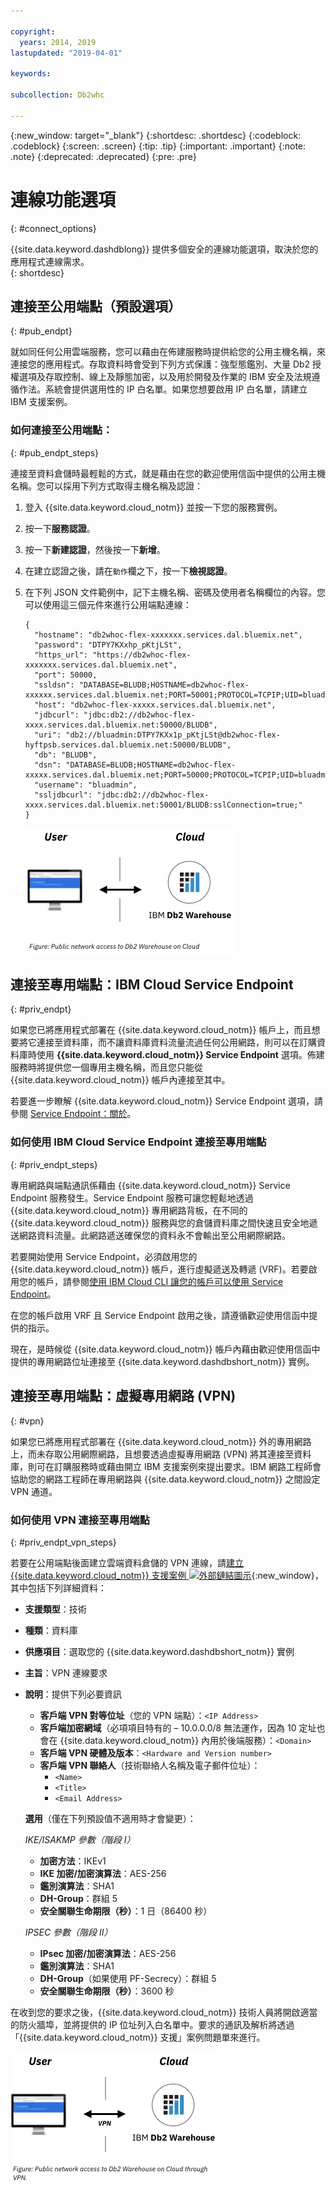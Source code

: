 ```yaml
---

copyright:
  years: 2014, 2019
lastupdated: "2019-04-01"

keywords:

subcollection: Db2whc

---
```


<!-- Attribute definitions --> 
{:new_window: target="_blank"}
{:shortdesc: .shortdesc}
{:codeblock: .codeblock}
{:screen: .screen}
{:tip: .tip}
{:important: .important}
{:note: .note}
{:deprecated: .deprecated}
{:pre: .pre}

# 連線功能選項
{: #connect_options}

{{site.data.keyword.dashdblong}} 提供多個安全的連線功能選項，取決於您的應用程式連線需求。  
{: shortdesc}

## 連接至公用端點（預設選項）
{: #pub_endpt}

就如同任何公用雲端服務，您可以藉由在佈建服務時提供給您的公用主機名稱，來連接您的應用程式。存取資料時會受到下列方式保護：強型態鑑別、大量 Db2 授權選項及存取控制、線上及靜態加密，以及用於開發及作業的 IBM 安全及法規遵循作法。系統會提供選用性的 IP 白名單。如果您想要啟用 IP 白名單，請建立 IBM 支援案例。

### 如何連接至公用端點：
{: #pub_endpt_steps}

連接至資料倉儲時最輕鬆的方式，就是藉由在您的歡迎使用信函中提供的公用主機名稱。您可以採用下列方式取得主機名稱及認證：

1. 登入 {{site.data.keyword.cloud_notm}} 並按一下您的服務實例。
2. 按一下**服務認證**。
3. 按一下**新建認證**，然後按一下**新增**。
4. 在建立認證之後，請在`動作`欄之下，按一下**檢視認證**。
5. 在下列 JSON 文件範例中，記下主機名稱、密碼及使用者名稱欄位的內容。您可以使用這三個元件來進行公用端點連線：

   ```
   {
     "hostname": "db2whoc-flex-xxxxxxx.services.dal.bluemix.net",
     "password": "DTPY7KXxhp_pKtjLSt",
     "https_url": "https://db2whoc-flex-xxxxxxx.services.dal.bluemix.net",
     "port": 50000,
     "ssldsn": "DATABASE=BLUDB;HOSTNAME=db2whoc-flex-xxxxxx.services.dal.bluemix.net;PORT=50001;PROTOCOL=TCPIP;UID=bluadmin;PWD=DTPY7KXWxhp_pKtjLSt;Security=SSL;",
     "host": "db2whoc-flex-xxxxx.services.dal.bluemix.net",
     "jdbcurl": "jdbc:db2://db2whoc-flex-xxxx.services.dal.bluemix.net:50000/BLUDB",
     "uri": "db2://bluadmin:DTPY7KXx1p_pKtjLSt@db2whoc-flex-hyftpsb.services.dal.bluemix.net:50000/BLUDB",
     "db": "BLUDB",
     "dsn": "DATABASE=BLUDB;HOSTNAME=db2whoc-flex-xxxxx.services.dal.bluemix.net;PORT=50000;PROTOCOL=TCPIP;UID=bluadmin;PWD=DTPYZunlWxhp_pKtjLSt;",
     "username": "bluadmin",
     "ssljdbcurl": "jdbc:db2://db2whoc-flex-xxxx.services.dal.bluemix.net:50001/BLUDB:sslConnection=true;"
   }

   ```

   ![對 {{site.data.keyword.cloud_notm}}](images/public_connection.png)

## 連接至專用端點：IBM Cloud Service Endpoint
{: #priv_endpt}

如果您已將應用程式部署在 {{site.data.keyword.cloud_notm}} 帳戶上，而且想要將它連接至資料庫，而不讓資料庫資料流量流過任何公用網路，則可以在訂購資料庫時使用 **{{site.data.keyword.cloud_notm}} Service Endpoint** 選項。佈建服務時將提供您一個專用主機名稱，而且您只能從 {{site.data.keyword.cloud_notm}} 帳戶內連接至其中。  

若要進一步瞭解 {{site.data.keyword.cloud_notm}} Service Endpoint 選項，請參閱 [Service Endpoint：關於](/docs/services/service-endpoint?topic=service-endpoint-about#about)。


### 如何使用 IBM Cloud Service Endpoint 連接至專用端點
{: #priv_endpt_steps}

專用網路與端點通訊係藉由 {{site.data.keyword.cloud_notm}} Service Endpoint 服務發生。Service Endpoint 服務可讓您輕鬆地透過 {{site.data.keyword.cloud_notm}} 專用網路背板，在不同的 {{site.data.keyword.cloud_notm}} 服務與您的倉儲資料庫之間快速且安全地遞送網路資料流量。此網路遞送確保您的資料永不會輸出至公用網際網路。 

若要開始使用 Service Endpoint，必須啟用您的 {{site.data.keyword.cloud_notm}} 帳戶，進行虛擬遞送及轉遞 (VRF)。若要啟用您的帳戶，請參閱[使用 IBM Cloud CLI 讓您的帳戶可以使用 Service Endpoint](/docs/services/service-endpoint?topic=service-endpoint-getting-started#cs_cli_install_steps)。

在您的帳戶啟用 VRF 且 Service Endpoint 啟用之後，請遵循歡迎使用信函中提供的指示。

現在，是時候從 {{site.data.keyword.cloud_notm}} 帳戶內藉由歡迎使用信函中提供的專用網路位址連接至 {{site.data.keyword.dashdbshort_notm}} 實例。

## 連接至專用端點：虛擬專用網路 (VPN)
{: #vpn}

如果您已將應用程式部署在 {{site.data.keyword.cloud_notm}} 外的專用網路上，而未存取公用網際網路，且想要透過虛擬專用網路 (VPN) 將其連接至資料庫，則可在訂購服務時或藉由開立 IBM 支援案例來提出要求。IBM 網路工程師會協助您的網路工程師在專用網路與 {{site.data.keyword.cloud_notm}} 之間設定 VPN 通道。

### 如何使用 VPN 連接至專用端點
{: #priv_endpt_vpn_steps}

若要在公用端點後面建立雲端資料倉儲的 VPN 連線，請[建立 {{site.data.keyword.cloud_notm}} 支援案例 ![外部鏈結圖示](../../icons/launch-glyph.svg "外部鏈結圖示")](https://cloud.ibm.com/unifiedsupport/cases/add){:new_window}，其中包括下列詳細資料：

* **支援類型**：技術 
* **種類**：資料庫 
* **供應項目**：選取您的 {{site.data.keyword.dashdbshort_notm}} 實例 
* **主旨**：VPN 連線要求 
* **說明**：提供下列必要資訊
  * **客戶端 VPN 對等位址**（您的 VPN 端點）：`<IP Address>`
  * **客戶端加密網域**（必項項目特有的 – 10.0.0.0/8 無法運作，因為 10 定址也會在 {{site.data.keyword.cloud_notm}} 內用於後端服務）：`<Domain>`
  * **客戶端 VPN 硬體及版本**：`<Hardware and Version number>`
  * **客戶端 VPN 聯絡人**（技術聯絡人名稱及電子郵件位址）： 
    * `<Name>` 
    * `<Title>` 
    * `<Email Address>`

  **選用**（僅在下列預設值不適用時才會變更）：

  *IKE/ISAKMP 參數（階段 I）*

  * **加密方法**：IKEv1
  * **IKE 加密/加密演算法**：AES-256
  * **鑑別演算法**：SHA1
  * **DH-Group**：群組 5
  * **安全關聯生命期限（秒）**：1 日（86400 秒）

  *IPSEC 參數（階段 II）*

  * **IPsec 加密/加密演算法**：AES-256
  * **鑑別演算法**：SHA1
  * **DH-Group**（如果使用 PF-Secrecy）：群組 5
  * **安全關聯生命期限（秒）**：3600 秒

在收到您的要求之後，{{site.data.keyword.cloud_notm}} 技術人員將開啟適當的防火牆埠，並將提供的 IP 位址列入白名單中。要求的通訊及解析將透過「{{site.data.keyword.cloud_notm}} 支援」案例問題單來進行。

![對 {{site.data.keyword.cloud_notm}}](images/public_connection_vpn.png)
